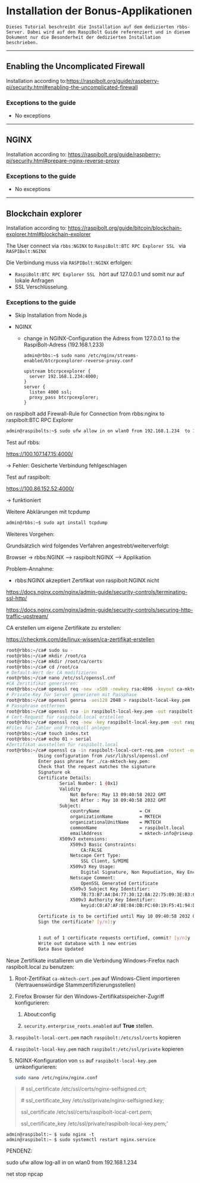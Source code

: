 # Installation der Bonus-Applikationen
```
Dieses Tutorial beschreibt die Installation auf dem dedizierten rbbs-Server. Dabei wird auf den RaspiBolt Guide referenziert und in diesem Dokument nur die Besonderheit der dedizierten Installation beschrieben.
```

---

## Enabling the Uncomplicated Firewall

Installation according to:https://raspibolt.org/guide/raspberry-pi/security.html#enabling-the-uncomplicated-firewall

### Exceptions to the guide

- No exceptions

---

## NGINX

Installation according to: https://raspibolt.org/guide/raspberry-pi/security.html#prepare-nginx-reverse-proxy

### Exceptions to the guide

- No exceptions

___

## Blockchain explorer

Installation according to: https://raspibolt.org/guide/bitcoin/blockchain-explorer.html#blockchain-explorer

The User connect via ``rbbs:NGINX`` to ``RaspiBolt:BTC RPC Explorer SSL `` via ```RASPIBolt:NGINX```

Die Verbindung muss via ```RASPIBolt:NGINX``` erfolgen:

- ``RaspiBolt:BTC RPC Explorer SSL `` hört auf 127.0.0.1 und somit nur auf lokale  Anfragen
- SSL Verschlüsselung. 

### Exceptions to the guide

- Skip Installation from Node.js

- NGINX

  - change in NGINX-Configuration the Adress from 127.0.0.1 to the RaspiBolt-Adress (192.168.1.233)

    ```shell
    admin@rbbs:~$ sudo nano /etc/nginx/streams-enabled/btcrpcexplorer-reverse-proxy.conf
    ```

    ```
    upstream btcrpcexplorer {
      server 192.168.1.234:4000;
    }
    server {
      listen 4000 ssl;
      proxy_pass btcrpcexplorer;
    }
    ```

    

on raspibolt add Firewall-Rule for Connection from rbbs:nginx to raspibolt:BTC RPC Explorer

```sh
admin@raspibolts:~$ sudo ufw allow in on wlan0 from 192.168.1.234  to 192.168.1.233 port 3002 comment "allow BTC RPC Explorer SSL from rbbs"
```

Test auf rbbs:

https://100.107.147.15:4000/

-> Fehler: Gesicherte Verbindung fehlgeschlagen

Test auf raspibolt:

https://100.86.152.52:4000/

-> funktioniert



Weitere Abklärungen mit tcpdump

```sh
admin@rbbs:~$ sudo apt install tcpdump
```

Weiteres Vorgehen:

Grundsätzlich wird folgendes Verfahren angestrebt/weiterverfolgt:

Browser -> rbbs:NGINX --> raspibolt:NGINX --> Applikation

Problem-Annahme:

- rbbs:NGINX akzeptiert Zertifikat von  raspibolt:NGINX nicht

https://docs.nginx.com/nginx/admin-guide/security-controls/terminating-ssl-http/

https://docs.nginx.com/nginx/admin-guide/security-controls/securing-http-traffic-upstream/

CA erstellen um eigene Zertifikate zu erstellen:

https://checkmk.com/de/linux-wissen/ca-zertifikat-erstellen

```sh
root@rbbs:~/ca# sudo su -
root@rbbs:~/ca# mkdir /root/ca
root@rbbs:~/ca# mkdir /root/ca/certs
root@rbbs:~/ca# cd /root/ca
# Default-Wert der CA modifizieren
root@rbbs:~/ca# nano /etc/ssl/openssl.cnf
#CA Zeritifikat generieren:
root@rbbs:~/ca# openssl req -new -x509 -newkey rsa:4096 -keyout ca-mktech-key.pem -out ca-mktech-cert.pem -days 3650
# Private-Key für Server generieren mit Passphase
root@rbbs:~/ca# openssl genrsa -aes128 2048 > raspibolt-local-key.pem
# Passphrase entfernen
root@rbbs:~/ca# openssl rsa -in raspibolt-local-key.pem -out raspibolt-local-key.pem
# Cert-Request für raspibold.local erstellen
root@rbbs:~/ca# openssl req -new -key raspibolt-local-key.pem -out raspibolt-local-cert-req.pem -nodes
#Files für Zähler und Protokoll anlegen
root@rbbs:~/ca# touch index.txt
root@rbbs:~/ca# echo 01 > serial
#Zertifikat ausstellen für raspibolt.local
root@rbbs:~/ca# openssl ca -in raspibolt-local-cert-req.pem -notext -out raspibolt-local-cert.pem
            Using configuration from /usr/lib/ssl/openssl.cnf
            Enter pass phrase for ./ca-mktech-key.pem:
            Check that the request matches the signature
            Signature ok
            Certificate Details:
                    Serial Number: 1 (0x1)
                    Validity
                        Not Before: May 13 09:40:58 2022 GMT
                        Not After : May 10 09:40:58 2032 GMT
                    Subject:
                        countryName               = CH
                        organizationName          = MKTECH
                        organizationalUnitName    = MKTECH
                        commonName                = raspibolt.local
                        emailAddress              = mktech-info@riseup.net
                    X509v3 extensions:
                        X509v3 Basic Constraints:
                            CA:FALSE
                        Netscape Cert Type:
                            SSL Client, S/MIME
                        X509v3 Key Usage:
                            Digital Signature, Non Repudiation, Key Encipherment
                        Netscape Comment:
                            OpenSSL Generated Certificate
                        X509v3 Subject Key Identifier:
                            7B:73:B7:A4:D4:77:30:12:8A:22:75:09:3E:B3:6D:C8:53:2A:0E:7E
                        X509v3 Authority Key Identifier:
                            keyid:C0:A7:AF:8E:84:DB:FC:60:19:F5:41:94:D7:0D:48:81:20:9B:73:59

            Certificate is to be certified until May 10 09:40:58 2032 GMT (3650 days)
            Sign the certificate? [y/n]:y


            1 out of 1 certificate requests certified, commit? [y/n]y
            Write out database with 1 new entries
            Data Base Updated


```

Neue Zertifikate installieren um die Verbindung Windows-Firefox nach raspibolt.local zu benutzen:

1. Root-Zertifikat ```ca-mktech-cert.pem``` auf Windows-Client importieren (Vertrauenswürdige Stammzertifizierungsstellen)

2. Firefox Browser für den Windows-Zertifikatsspeicher-Zugriff konfigurieren:

   1. About:config

   2. ```security.enterprise_roots.enabled``` auf **True** stellen.

3. ```raspibolt-local-cert.pem```  nach ```raspibolt:/etc/ssl/certs``` kopieren

4. ```raspibolt-local-key.pem``` nach ```raspibolt:/etc/ssl/private``` kopieren

5. NGINX-Konfiguration von ``` ss ``` auf ```raspibolt-local-key.pem``` umkonfigurieren:

   ```sh
   sudo nano /etc/nginx/nginx.conf
   ```

> \#  ssl_certificate /etc/ssl/certs/nginx-selfsigned.crt;
>
> \# ssl_certificate_key /etc/ssl/private/nginx-selfsigned.key;
>
>  ssl_certificate /etc/ssl/certs/raspibolt-local-cert.pem;
>
>  ssl_certificate_key /etc/ssl/private/raspibolt-local-key.pem;'

```
admin@raspibolt:~ $ sudo nginx -t
admin@raspibolt:~ $ sudo systemctl restart nginx.service

```





PENDENZ:





sudo ufw allow log-all in on wlan0 from 192.168.1.234

net stop npcap
